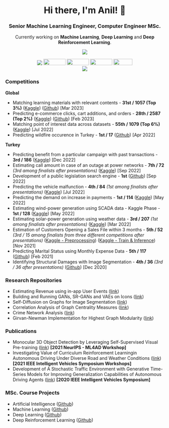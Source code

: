 <h1 align="center">Hi there, I'm Anil! 👋</h1>
<h3 align="center">Senior Machine Learning Engineer, Computer Engineer MSc.</h3>

<p align="center">Currently working on <b>Machine Learning</b>, <b>Deep Learning</b> and <b>Deep Reinforcement Learning</b>.</p>

<p align="center"><img align='center' src="https://github-readme-stats.vercel.app/api?username=nlztrk&show_icons=true"></p>

<p align="center">
<a href="https://www.github.com/nlztrk"><img src="https://img.shields.io/github/followers/nlztrk?style=social"/></a>
<a href="https://www.twitter.com/anil_ozturkk"><img src="https://img.shields.io/badge/Twitter-%231DA1F2.svg?style=for-the-badge&logo=Twitter&logoColor=white" width="70" height="20" /></a>
<a href="https://www.linkedin.com/in/nlztrk/"><img src="https://img.shields.io/badge/linkedin-%230077B5.svg?style=for-the-badge&logo=linkedin&logoColor=white" width="70" height="20" /></a>
<a href="https://www.medium.com/@nlztrk"><img src="https://img.shields.io/badge/Medium-12100E?style=for-the-badge&logo=medium&logoColor=white" width="70" height="20" /></a>
<a href="https://www.kaggle.com/nlztrk"><img src="https://img.shields.io/badge/Kaggle-035a7d?style=for-the-badge&logo=kaggle&logoColor=white" width="60" height="20" /></a>
<br>
<img src="https://komarev.com/ghpvc/?username=nlztrk"/>
</p>

### Competitions
**Global**
- Matching learning materials with relevant contents - **31st / 1057 (Top 3\%)** ([Kaggle](https://www.kaggle.com/competitions/learning-equality-curriculum-recommendations/discussion/394807)) ([Github](https://github.com/nlztrk/Learning-Equality-Curriculum-Recommendations)) [Mar 2023]
- Predicting e-commerce clicks, cart additions, and orders - **28th / 2587 (Top 2\%)** ([Kaggle](https://www.kaggle.com/competitions/otto-recommender-system/discussion/382812)) ([Github](https://github.com/nlztrk/OTTO-Multi-Objective-Recommender-System)) [Feb 2023]
- Matching point of interest data across datasets - **55th / 1079 (Top 6\%)** ([Kaggle](https://www.kaggle.com/code/karakasatarik/60nn-inference-w-kdtree-58feature-catboost/notebook?scriptVersionId=99727104)) [Jul 2022]
- Predicting wildfire occurence in Turkey - **1st / 17** ([Github](https://github.com/nlztrk/turkey_wildfire_prediction)) [Apr 2022]

**Turkey**
- Predicting benefit from a particular campaign with past transactions - **3rd / 186** ([Kaggle](https://www.kaggle.com/code/nlztrk/3rd-place-solution-0-51376-0-47111)) [Dec 2022]
- Estimating call amount in case of an outage at power networks - **7th / 72** *(3rd among finalists after presentations)* ([Kaggle](https://www.kaggle.com/code/nlztrk/long-live-the-shallow-models-7th-place-solution)) [Sep 2022]
- Development of a public legislation search engine - **1st** ([Github](https://github.com/L2-Regulasyon/Teknofest)) [Sep 2022]
- Predicting the vehicle malfunction - **4th / 84** *(1st among finalists after presentations)* ([Kaggle](https://www.kaggle.com/code/nlztrk/4th-place-solution-0-29455-catboost-w-sgkf)) [Jul 2022]
- Predicting the demand on increase in payments  - **1st / 114** ([Kaggle](https://www.kaggle.com/code/ismaildennizli/1st-place-solution-catpower)) [May 2022]
- Estimating wind-power generation using SCADA data - Kaggle Phase - **1st / 128** ([Kaggle](https://www.kaggle.com/code/nlztrk/1st-place-solution-impute-powerfold-stack)) [May 2022]
- Estimating solar-power generation using weather data - **3rd / 207** *(1st among finalists after presentations)* ([Kaggle](https://www.kaggle.com/code/nlztrk/3rd-place-solution-catboost-tssplit-cv)) [Mar 2022]
- Estimation of Customers Opening a Sales File within 3 months - **5th / 52** *(3rd / 15 among finalists from three different competitions after presentations)* ([Kaggle - Preprocessing](https://www.kaggle.com/nlztrk/1-data-preprocessing-do-u-otomotiv/)) ([Kaggle - Train & Inference](https://www.kaggle.com/nlztrk/2-create-train-inference-do-u-otomotiv)) [Nov 2021]
- Predicting Marital Status using Monthly Expense Data - **5th / 117** ([Github](https://github.com/nlztrk/kaggle_predicting_marital_status)) [Feb 2021]
- Identifying Structural Damages with Image Segmentation - **4th / 36** *(3rd / 36 after presentations)* ([Github](https://github.com/nlztrk/kaggle_identifying_structural_damages)) [Dec 2020]

### Research Repositories
- Estimating Revenue using in-app User Events ([link](https://github.com/nlztrk/app_revenue_estimation))
- Building and Running GANs, SR-GANs and VAEs on Icons ([link](https://github.com/nlztrk/gan_srgan_vae))
- Self-Diffusion on Graphs for Image Segmentation ([link](https://github.com/nlztrk/graph_self_diffusion))
- Correlation Analysis of Graph Centrality Measures ([link](https://github.com/nlztrk/centrality_correlations))
- Crime Network Analysis ([link](https://github.com/nlztrk/crime_networks_analysis))
- Girvan-Newman Implementation for Highest Graph Modularity ([link](https://github.com/nlztrk/girvan_newman))

### Publications
- Monocular 3D Object Detection by Leveraging Self-Supervised Visual Pre-training ([link](https://ml4ad.github.io/files/papers2021/Monocular%203D%20Object%20Detection%20by%20Leveraging%20Self-Supervised%20Visual%20Pre-training.pdf)) **[2021 NeurIPS - ML4AD Workshop]**
- Investigating Value of Curriculum Reinforcement Learningin Autonomous Driving Under Diverse Road and Weather Conditions ([link](https://ieeexplore.ieee.org/abstract/document/9669203)) **[2021 IEEE Intelligent Vehicles Symposium Workshops]**
- Development of A Stochastic Traffic Environment with Generative Time-Series Models for Improving Generalization Capabilities of Autonomous Driving Agents ([link](https://ieeexplore.ieee.org/document/9304774/)) **[2020 IEEE Intelligent Vehicles Symposium]**

### MSc. Course Projects
- Artificial Intelligence ([Github](https://github.com/nlztrk/ITU-CE-MSc/tree/master/BLG521E%20(Artificial%20Intelligence)))
- Machine Learning ([Github](https://github.com/nlztrk/ITU-CE-MSc/tree/master/BLG527E%20(Machine%20Learning)))
- Deep Learning ([Github](https://github.com/nlztrk/ITU-CE-MSc/tree/master/BLG561E%20(Deep%20Learning)))
- Deep Reinforcement Learning ([Github](https://github.com/nlztrk/ITU-CE-MSc/tree/master/BLG604E%20(Deep%20Reinforcement%20Learning)))


